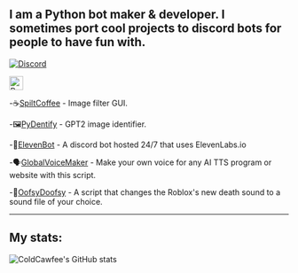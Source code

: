## I am a Python bot maker & developer. I sometimes port cool projects to discord bots for people to have fun with.

[![Discord](https://lanyard.cnrad.dev/api/414558788092428299?idleMessage=Probably%20doing%20some%20coding...&hideStatus=true&hideDiscrim=true)](https://discord.com/users/414558788092428299)

<img src="https://api.jm26.net/badge/beta?g&label=Python&icon=f3e2&message=Projects&color=1800cc&format=jpg" height="25px" alt="Python Projects">           

-☕[SpiltCoffee](https://github.com/ColdCawfee/SpiltCoffee) - Image filter GUI.

-🖼️[PyDentify](https://github.com/ColdCawfee/PyDentify) - GPT2 image identifier.

-🤖[ElevenBot](https://github.com/elevenlabs/discord-bot) - A discord bot hosted 24/7 that uses ElevenLabs.io

-🗣️[GlobalVoiceMaker](https://github.com/ColdCawfee/GlobalVoiceMaker) - Make your own voice for any AI TTS program or website with this script.

-🔁[OofsyDoofsy](https://github.com/ColdCawfee/OofsyDoofsy) - A script that changes the Roblox's new death sound to a sound file of your choice.

---

## My stats:

![ColdCawfee's GitHub stats](https://github-readme-stats.vercel.app/api?username=ColdCawfee&count_private=true&show_icons=true&theme=codeSTACKr)
